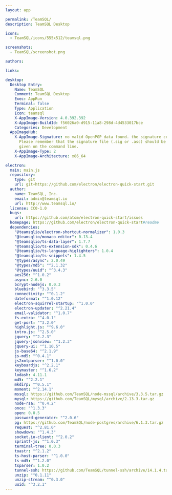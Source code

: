 ```yaml
---
layout: app

permalink: /TeamSQL/
description: TeamSQL Desktop

icons:
  - TeamSQL/icons/555x512/teamsql.png

screenshots:
  - TeamSQL/screenshot.png

authors:

links:

desktop:
  Desktop Entry:
    Name: TeamSQL
    Comment: TeamSQL Desktop
    Exec: AppRun
    Terminal: false
    Type: Application
    Icon: teamsql
    X-AppImage-Version: 4.0.392.392
    X-AppImage-BuildId: f56026a0-d915-11a8-298d-4d4533017bce
    Categories: Development
  AppImageHub:
    X-AppImage-Signature: no valid OpenPGP data found. the signature could not be verified.
      Please remember that the signature file (.sig or .asc) should be the first file
      given on the command line.
    X-AppImage-Type: 2
    X-AppImage-Architecture: x86_64

electron:
  main: main.js
  repository:
    type: git
    url: git+https://github.com/electron/electron-quick-start.git
  author:
    name: TeamSQL, Inc.
    email: admin@teamsql.io
    url: http://www.teamsql.io/
  license: CC0-1.0
  bugs:
    url: https://github.com/atom/electron-quick-start/issues
  homepage: https://github.com/electron/electron-quick-start#readme
  dependencies:
    "@teamsqlio/electron-shortcut-normalizer": 1.0.3
    "@teamsqlio/monaco-editor": 0.13.4
    "@teamsqlio/ts-data-layer": 1.7.7
    "@teamsqlio/ts-extension-sdk": 0.4.6
    "@teamsqlio/ts-language-higlighters": 1.0.4
    "@teamsqlio/ts-snippets": 1.4.5
    "@types/async": 2.0.49
    "@types/md5": "^2.1.32"
    "@types/uuid": "^3.4.3"
    aes256: "^1.0.2"
    async: 2.6.0
    bcrypt-nodejs: 0.0.3
    bluebird: "^3.3.5"
    connectivity: "^0.1.2"
    dateformat: "^1.0.12"
    electron-squirrel-startup: "^1.0.0"
    electron-updater: "^2.21.4"
    email-validator: "^1.0.7"
    fs-extra: "^4.0.1"
    get-port: "^3.2.0"
    highlight.js: "^9.6.0"
    intro.js: "^2.5.0"
    jquery: "^2.2.3"
    jquery-jsonview: "^1.2.3"
    jquery-ui: "^1.10.5"
    js-base64: "^2.1.9"
    js-md5: "^0.4.1"
    js2xmlparser: "^1.0.0"
    keyboardjs: "^2.2.1"
    keymaster: "^1.6.2"
    lodash: 4.11.1
    md5: "^2.2.1"
    mkdirp: "^0.5.1"
    moment: "^2.14.1"
    mssql: https://github.com/TeamSQL/node-mssql/archive/3.3.5.tar.gz
    mysql: https://github.com/TeamSQL/mysql/archive/2.13.3.tar.gz
    node-rsa: "^0.4.2"
    once: "^1.3.3"
    open: 0.0.5
    password-generator: "^2.0.6"
    pg: https://github.com/TeamSQL/node-postgres/archive/6.1.3.tar.gz
    request: "^2.81.0"
    showdown: "^1.4.3"
    socket.io-client: "^2.0.2"
    sprintf-js: "^1.0.3"
    terminal-tree: 0.0.3
    toastr: "^2.1.2"
    ts-host-parser: "^1.0.0"
    ts-md5: "^1.2.0"
    tsparser: 1.0.2
    tunnel-ssh: https://github.com/TeamSQL/tunnel-ssh/archive/14.1.4.tar.gz
    unzip: "^0.1.11"
    unzip-stream: "^0.3.0"
    uuid: "^3.2.1"
---
```


